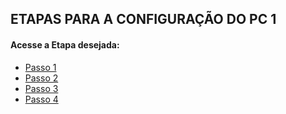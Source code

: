 ## ETAPAS PARA A CONFIGURAÇÃO DO PC 1

#### Acesse a Etapa desejada:
- [Passo 1](https://github.com/Josival/TrabalhoRedes/blob/main/Projeto/PC's/PC1/Passo%201.md)
- [Passo 2](https://github.com/Josival/TrabalhoRedes/blob/main/Projeto/PC's/PC1/Passo%202.md)
- [Passo 3](https://github.com/Josival/TrabalhoRedes/blob/main/Projeto/PC's/PC1/Passo3.md)
- [Passo 4]()
